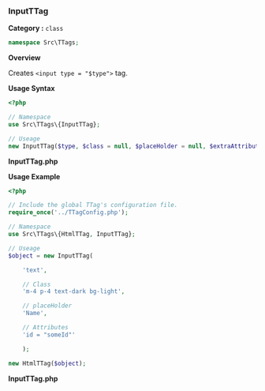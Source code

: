 <h3 class="display-4 mb-5">InputTTag</h3>


**Category :** `class`

```php
namespace Src\TTags;
```

**Overview**

Creates `<input type = "$type">` tag. 

**Usage Syntax**

```php
<?php 

// Namespace
use Src\TTags\{InputTTag};

// Useage
new InputTTag($type, $class = null, $placeHolder = null, $extraAttribute = null);


```
<p class = "ttag-code-caption text-muted"><b>InputTTag.php</b></p>

**Usage Example**

```php
<?php

// Include the global TTag's configuration file.
require_once('../TTagConfig.php');

// Namespace
use Src\TTags\{HtmlTTag, InputTTag};

// Useage
$object = new InputTTag(

	'text',

	// Class
	'm-4 p-4 text-dark bg-light',	

	// placeHolder
	'Name',

	// Attributes
	'id = "someId"'

	);

new HtmlTTag($object);

```
<p class = "ttag-code-caption text-muted"><b>InputTTag.php</b></p>


